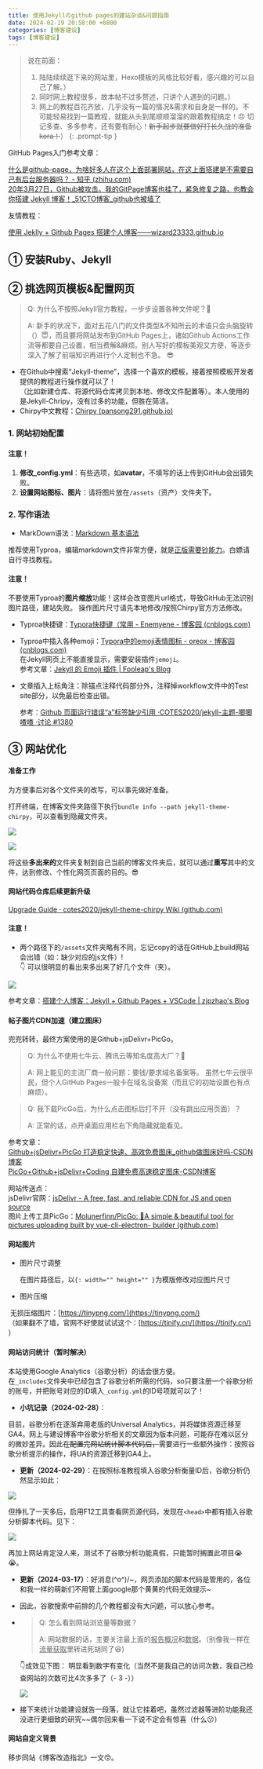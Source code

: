 ```yaml
---
title: 使用Jekyllのgithub pages的建站杂谈&问题指南
date: 2024-02-19 20:58:00 +0800
categories: [博客建设]
tags: [博客建设]
---
```


> 说在前面：
>
> 1. 陆陆续续逛下来的网站里，Hexo模板的风格比较好看，感兴趣的可以自己了解。）  
> 2. 同时网上教程很多，故本帖不过多赘述，只讲个人遇到的问题。）   
> 3. 网上的教程百花齐放，几乎没有一篇的情况&需求和自身是一样的。不可能轻易找到一篇教程，就能从头到尾顺顺溜溜的跟着教程搞定！:angry: 切记多查、多多参考，还有要有耐心！~~新手起步就要做好打长久战的准备kora！~~）
   {: .prompt-tip }

GitHub Pages入门参考文章：   

[什么是github-page，为啥好多人在这个上面部署网站，在这上面搭建是不需要自己有后台服务器吗？ - 知乎 (zhihu.com) ](https://www.zhihu.com/question/462149457/answer/3100367987?utm_id=0)  
[20年3月27日，Github被攻击。我的GitPage博客也挂了，紧急修复之路，也教会你搭建 Jekyll 博客！_51CTO博客_github也被墙了 ](https://blog.51cto.com/u_14943622/3309766)     

友情教程：  

[使用 Jeklly + Github Pages 搭建个人博客——wizard23333.github.io](https://wizard23333.github.io/tags/github-pages/)  

## ① 安装Ruby、Jekyll



## ② 挑选网页模板&配置网页

> Q: 为什么不按照Jekyll官方教程，一步步设置各种文件呢？:thinking: 
>
>  A: 新手的状况下，面对五花八门的文件类型&不知所云的术语只会头脑旋转（）:innocent:，而且要将网站发布到GitHub Pages上，诸如Github Actions工作流等都要自己设置，相当费解&麻烦。别人写好的模板美观又方便，等逐步深入了解了前端知识再进行个人定制也不急。 :sunglasses:  

- 在Github中搜索“Jekyll-theme”，选择一个喜欢的模板，接着按照模板开发者提供的教程进行操作就可以了！    
  （比如新建仓库、将源代码仓库拷贝到本地、修改文件配置等）。本人使用的是Jekyll-Chripy，没有过多的功能，但胜在简洁。
- Chirpy中文教程：[Chirpy (pansong291.github.io)](https://pansong291.github.io/chirpy-demo-zhCN/)

### 1. 网站初始配置

#### 注意！

1. **修改_config.yml**：有些选项，如**avatar**，不填写的话上传到GitHub会出错失败。
2. **设置网站图标、图片**：请将图片放在`/assets`（资产）文件夹下。

### 2. 写作语法

- MarkDown语法：[Markdown 基本语法](https://markdown.com.cn/basic-syntax/)

推荐使用Typroa，编辑markdown文件非常方便，就是<u>正版需要钞能力</u>。白嫖请自行寻找教程。

#### 注意！

不要使用Typroa的**图片缩放**功能！这样会改变图片url格式，导致GitHub无法识别图片路径，建站失败。
操作图片尺寸请先本地修改/按照Chirpy官方方法修改。

- Typroa快捷键：[Typora快捷键（常用 - Enemyene - 博客园 (cnblogs.com)](https://www.cnblogs.com/eneblog/p/15302845.html)
- Typroa中插入各种emoji：[Typora中的emoji表情图标 - oreox - 博客园 (cnblogs.com)](https://www.cnblogs.com/oreoz/p/16716238.html)   
  在Jekyll网页上不能直接显示，需要安装插件`jemoji`。  
  参考文章：[Jekyll 的 Emoji 插件 | Fooleap's Blog](https://blog.fooleap.org/jemoji.html)  

- 文章插入上标角注：除锚点注释代码部分外，注释掉workflow文件中的Test site部分，以免最后检查出错。  

  参考：[Github 页面运行错误“a”标签缺少引用 ·COTES2020/jekyll-主题-唧唧喳喳 ·讨论 #1380](https://github.com/cotes2020/jekyll-theme-chirpy/discussions/1380)   

  

## ③ 网站优化

#### 准备工作  

为方便事后对各个文件夹的改写，可以事先做好准备。  

打开终端，在博客文件夹路径下执行`bundle info --path jekyll-theme-chirpy`，可以查看到隐藏文件夹。  

![](https://cdn.jsdelivr.net/gh/Makicelse/image/img/study/202402282057231.png)

![](https://cdn.jsdelivr.net/gh/Makicelse/image/img/study/202402282057275.png)

将这些**多出来的**文件夹复制到自己当前的博客文件夹后，就可以通过**重写**其中的文件，达到修改、个性化网页页面的目的。:sunglasses:    

#### 网站代码仓库后续更新升级  

[Upgrade Guide · cotes2020/jekyll-theme-chirpy Wiki (github.com)](https://github.com/cotes2020/jekyll-theme-chirpy/wiki/Upgrade-Guide)  

#### 注意！

- 两个路径下的`/assets`文件夹略有不同，忘记copy的话在GitHub上build网站会出错（如：缺少对应的js文件）!  
  :point_down: 可以很明显的看出来多出来了好几个文件（夹）。  

![](https://cdn.jsdelivr.net/gh/Makicelse/image/img/study/202402282058098.png)

参考文章：[搭建个人博客：Jekyll + Github Pages + VSCode | zjpzhao's Blog ](https://zjpzhao.github.io/posts/jekyll-githubpages/) 

#### 帖子图片CDN加速（建立图床）

兜兜转转，最终方案使用的是Github+jsDelivr+PicGo。

> Q: 为什么不使用七牛云、腾讯云等知名度高大厂？:thinking:
>
> A: 网上能见的主流厂商一般问题：要钱/要求域名备案等。
> 虽然七牛云很平民，但个人GitHub Pages一般卡在域名没备案（而且它的初始设置也有点麻烦）。

> Q: 我下载PicGo后，为什么点击图标后打不开（没有跳出应用页面）？
>
> A: 正常的话，点开桌面应用栏右下角隐藏就能看见。  

参考文章：  
[Github+jsDelivr+PicGo 打造稳定快速、高效免费图床_github做图床好吗-CSDN博客](https://blog.csdn.net/qq_36759224/article/details/98058240)  
[PicGo+Github+jsDelivr+Coding 自建免费高速稳定图床-CSDN博客](https://blog.csdn.net/qq_29654777/article/details/108222292?utm_medium=distribute.pc_relevant.none-task-blog-2~default~baidujs_baidulandingword~default-5-108222292-blog-98058240.235^v43^pc_blog_bottom_relevance_base5&spm=1001.2101.3001.4242.4&utm_relevant_index=8)   

网站传送点：  
jsDelivr官网：[jsDelivr - A free, fast, and reliable CDN for JS and open source](https://www.jsdelivr.com/?docs=gh)  
图片上传工具PicGo：[Molunerfinn/PicGo: :rocket:A simple & beautiful tool for pictures uploading built by vue-cli-electron-  builder (github.com)](https://github.com/Molunerfinn/PicGo)    

#### 网站图片

- 图片尺寸调整

  在图片路径后，以`{: width="" height="" }`为模版修改对应图片尺寸  

- 图片压缩  

​	无损压缩图片：[https://tinypng.com/](https://tinypng.com/)  
​	（如果翻不了墙，官网不好使就试试这个：[https://tinify.cn/](https://tinify.cn/)  ）  

#### 网站访问统计（暂时解决）

本站使用Google Analytics（谷歌分析）的话会很方便。  
在`_includes`文件夹中已经包含了谷歌分析所需的代码，so只要注册一个谷歌分析的账号，并把账号对应的ID填入`_config.yml`的ID号项就可以了！  

- **小坑记录（2024-02-28）**：  

目前，谷歌分析在逐渐弃用老版的Universal Analytics，并将媒体资源迁移至GA4。网上与建设博客中谷歌分析相关的文章因为版本问题，可能存在难以区分的微妙差异。因此~~在配置完网站统计脚本代码后，~~需要进行一些额外操作：按照谷歌分析提示的操作，将UA的资源迁移到GA4上。  

- **更新（2024-02-29）**：在按照标准教程填入谷歌分析衡量ID后，谷歌分析仍然显示如此：  

![](https://cdn.jsdelivr.net/gh/Makicelse/image/img/study/202402291921478.png)

但挣扎了一天多后，启用F12工具查看网页源代码，发现在`<head>`中都有插入谷歌分析脚本代码。见下：  

![](https://cdn.jsdelivr.net/gh/Makicelse/image/img/study/202402291923724.png)

再加上网站肯定没人来，测试不了谷歌分析功能真假，只能暂时搁置此项目:sob::sob:。  

- **更新（2024-03-17）**：好消息\(^o^)/~，网页添加的脚本代码是管用的，各位和我一样的萌新们不用管上面google那个黄黄的代码无效提示~  

- 因此，谷歌搜索中前排的几个教程都没有大问题，可以放心参考。  

- >  Q: 怎么看到网站浏览量等数据？  
  >
  >  A: 网站数据的话，主要关注最上面的<u>报告概况</u>和<u>数据</u>。（别像我一样在<u>流量获取</u>里转进死胡同了:laughing:)    

  :point_down:成效见下图：  明显看到数字有变化（当然不是我自己的访问次数，我自己检查网站的次数可比4次多多了（- 3 -））  

  ![](https://cdn.jsdelivr.net/gh/Makicelse/image/img/study/202403172326406.png)

- 接下来统计功能建设就告一段落，就让它挂着吧，虽然过滤器等进阶功能我还没进行更细致的研究~~偶尔回来看一下说不定会有惊喜（什么:kissing:）    

#### 网站自定义背景  

移步同站《博客改造指北》一文:kissing_smiling_eyes:。

